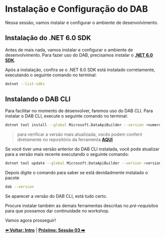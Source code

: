 # Instalação e Configuração do DAB

Nessa sessão, vamos instalar e configurar o ambiente de desenvolvimento.

## Instalação do .NET 6.0 SDK

Antes de mais nada, vamos instalar e configurar o ambiente de desenvolvimento.
Para fazer uso do DAB, precisamos instalar o **[.NET 6.0 SDK](https://dotnet.microsoft.com/download/dotnet/6.0?WT.mc_id=javascript-75515-gllemos)**.

Após a instalação, confira se o .NET 6.0 SDK está instalado corretamente, executando o seguinte comando no terminal:

```bash
dotnet --list-sdks
```

## Instalando o DAB CLI

Para facilitar no momento de desenvolver, faremos uso do DAB CLI. Para instalar o DAB CLI, execute o seguinte comando no terminal:

```bash
dotnet tool install --global Microsoft.DataApiBuilder --version <numero_versao>
```

> para verificar a versão mais atualizada, vocês podem conferir diretamente no repositório da ferramenta **[AQUI](https://github.com/Azure/data-api-builder/tags)**

Se você tiver uma versão anterior do DAB CLI instalada, você pode atualizar para a versão mais recente executando o seguinte comando:

```bash
dotnet tool update --global Microsoft.DataApiBuilder --version <version_number>
```

Depois digite o comando para saber se está devidadmente instalado o pacote

```bash
dab --version
```

Se aparecer a versão do DAB CLI, está tudo certo.

Procure instalar também as demais ferramentas descritas no _pré-requisitos_ para que possamos dar continuidade no workshop.

Vamos agora prosseguir!

**[⬅️ Voltar: Intro](./01-intro.md)**
| **[Próximo: Sessão 03 ➡️](./03-session.md)**

